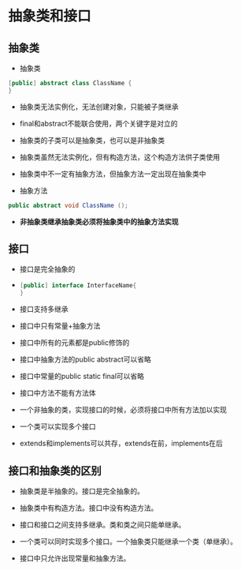 # 抽象类和接口

## 抽象类

+ 抽象类

```java
[public] abstract class ClassName {
}
```

+ 抽象类无法实例化，无法创建对象，只能被子类继承

+ final和abstract不能联合使用，两个关键字是对立的

+ 抽象类的子类可以是抽象类，也可以是非抽象类

+ 抽象类虽然无法实例化，但有构造方法，这个构造方法供子类使用

+ 抽象类中不一定有抽象方法，但抽象方法一定出现在抽象类中

+ 抽象方法

```java
public abstract void ClassName ();
```

+ **非抽象类继承抽象类必须将抽象类中的抽象方法实现**

## 接口

* 接口是完全抽象的

* ```java
  [public] interface InterfaceName{
  } 
  ```

* 接口支持多继承

* 接口中只有常量+抽象方法

* 接口中所有的元素都是public修饰的

* 接口中抽象方法的public abstract可以省略

* 接口中常量的public static final可以省略

* 接口中方法不能有方法体

* 一个非抽象的类，实现接口的时候，必须将接口中所有方法加以实现

* 一个类可以实现多个接口

* extends和implements可以共存，extends在前，implements在后

## 接口和抽象类的区别

+ 抽象类是半抽象的。接口是完全抽象的。

+ 抽象类中有构造方法。接口中没有构造方法。

+ 接口和接口之间支持多继承。类和类之间只能单继承。

+ 一个类可以同时实现多个接口。一个抽象类只能继承一个类（单继承）。

+ 接口中只允许出现常量和抽象方法。
